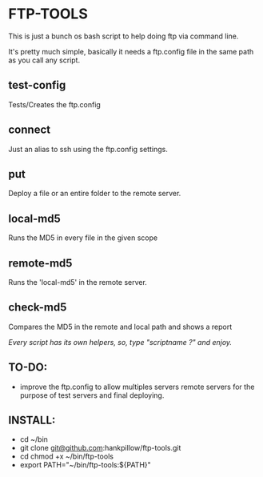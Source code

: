 FTP-TOOLS
=========

This is just a bunch os bash script to help doing ftp via command line.

It's pretty much simple, basically it needs a ftp.config file in the same path as you call any script.

test-config
-----------
Tests/Creates the ftp.config

connect
-------
Just an alias to ssh using the ftp.config settings.

put
-----
Deploy a file or an entire folder to the remote server.

local-md5
---------
Runs the MD5 in every file in the given scope

remote-md5
----------
Runs the 'local-md5' in the remote server.

check-md5
-----------
Compares the MD5 in the remote and local path and shows a report


*Every script has its own helpers, so, type "scriptname ?" and enjoy.*

TO-DO:
------
- improve the ftp.config to allow multiples servers remote servers for the purpose of test servers and final deploying.

INSTALL:
------
- cd ~/bin
- git clone git@github.com:hankpillow/ftp-tools.git
- cd chmod +x ~/bin/ftp-tools
- export PATH="~/bin/ftp-tools:${PATH}"